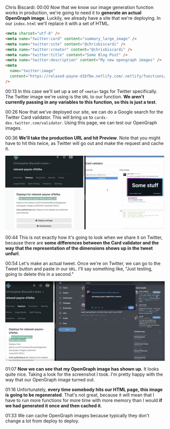 Chris Biscardi: 00:00 Now that we know our image generation function works in production, we're going to need it to **generate an actual OpenGraph image**. Luckily, we already have a site that we're deploying. In our `index.html` we'll replace it with a set of HTML.

```html
<meta charset="utf-8" />
<meta name="twitter:card" content="summary_large_image" />
<meta name="twitter:site" content="@chrisbiscardi" />
<meta name="twitter:creator" content="@chrisbiscardi" />
<meta name="twitter:title" content="Some Blog Post" />
<meta name="twitter:description" content="My new opengraph images" />
<meta
  name="twitter:image"
  content="https://relaxed-payne-d1bfbe.netlify.com/.netlify/functions/gen-opengraph-image"
/>
```

00:13 In this case we'll set up a set of `<meta>` tags for Twitter specifically. The Twitter image we're using is the `URL` to our function. **We aren't currently passing in any variables to this function, so this is just a test**.

00:26 Now that we've deployed our site, we can do a Google search for the Twitter Card validator. This will bring us to `cards-dev.twitter.com/validator`. Using this page, we can test our OpenGraph images.

00:36 **We'll take the production URL and hit Preview**. Note that you might have to hit this twice, as Twitter will go out and make the request and cache it.

![](../images/08-twitter-preview.png)

00:44 This is not exactly how it's going to look when we share it on Twitter, because there are **some differences between the Card validator and the way that the representation of the dimensions shows up in the tweet unfurl**.

00:54 Let's make an actual tweet. Once we're on Twitter, we can go to the Tweet button and paste in our `URL`. I'll say something like, "Just testing, going to delete this in a second."

![](../images/08-tweet.png)

01:07 **Now we can see that my OpenGraph image has shown up.** It looks quite nice. Taking a look for the screenshot I took. I'm pretty happy with the way that our OpenGraph image turned out.

01:16 Unfortunately, **every time somebody hits our HTML page, this image is going to be regenerated**. That's not great, because it will mean that I have to run more functions for more time with more memory than I would **if we had generated it once and then cached it**.

01:33 We can cache OpenGraph images because typically they don't change a lot from deploy to deploy.
